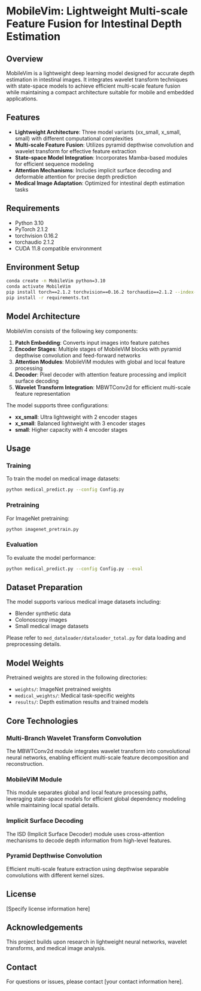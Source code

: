 # MobileVim: Lightweight Multi-scale Feature Fusion for Intestinal Depth Estimation

## Overview
MobileVim is a lightweight deep learning model designed for accurate depth estimation in intestinal images. It integrates wavelet transform techniques with state-space models to achieve efficient multi-scale feature fusion while maintaining a compact architecture suitable for mobile and embedded applications.

## Features
- **Lightweight Architecture**: Three model variants (xx_small, x_small, small) with different computational complexities
- **Multi-scale Feature Fusion**: Utilizes pyramid depthwise convolution and wavelet transform for effective feature extraction
- **State-space Model Integration**: Incorporates Mamba-based modules for efficient sequence modeling
- **Attention Mechanisms**: Includes implicit surface decoding and deformable attention for precise depth prediction
- **Medical Image Adaptation**: Optimized for intestinal depth estimation tasks

## Requirements
- Python 3.10
- PyTorch 2.1.2
- torchvision 0.16.2
- torchaudio 2.1.2
- CUDA 11.8 compatible environment

## Environment Setup
```bash
conda create -n MobileVim python=3.10
conda activate MobileVim
pip install torch==2.1.2 torchvision==0.16.2 torchaudio==2.1.2 --index-url https://download.pytorch.org/whl/cu118
pip install -r requirements.txt
```

## Model Architecture
MobileVim consists of the following key components:

1. **Patch Embedding**: Converts input images into feature patches
2. **Encoder Stages**: Multiple stages of MobileViM blocks with pyramid depthwise convolution and feed-forward networks
3. **Attention Modules**: MobileViM modules with global and local feature processing
4. **Decoder**: Pixel decoder with attention feature processing and implicit surface decoding
5. **Wavelet Transform Integration**: MBWTConv2d for efficient multi-scale feature representation

The model supports three configurations:
- **xx_small**: Ultra lightweight with 2 encoder stages
- **x_small**: Balanced lightweight with 3 encoder stages
- **small**: Higher capacity with 4 encoder stages

## Usage

### Training
To train the model on medical image datasets:
```bash
python medical_predict.py --config Config.py
```

### Pretraining
For ImageNet pretraining:
```bash
python imagenet_pretrain.py
```

### Evaluation
To evaluate the model performance:
```bash
python medical_predict.py --config Config.py --eval
```

## Dataset Preparation
The model supports various medical image datasets including:
- Blender synthetic data
- Colonoscopy images
- Small medical image datasets

Please refer to `med_dataloader/dataloader_total.py` for data loading and preprocessing details.

## Model Weights
Pretrained weights are stored in the following directories:
- `weights/`: ImageNet pretrained weights
- `medical_weights/`: Medical task-specific weights
- `results/`: Depth estimation results and trained models

## Core Technologies

### Multi-Branch Wavelet Transform Convolution
The MBWTConv2d module integrates wavelet transform into convolutional neural networks, enabling efficient multi-scale feature decomposition and reconstruction.

### MobileViM Module
This module separates global and local feature processing paths, leveraging state-space models for efficient global dependency modeling while maintaining local spatial details.

### Implicit Surface Decoding
The ISD (Implicit Surface Decoder) module uses cross-attention mechanisms to decode depth information from high-level features.

### Pyramid Depthwise Convolution
Efficient multi-scale feature extraction using depthwise separable convolutions with different kernel sizes.

## License
[Specify license information here]

## Acknowledgements
This project builds upon research in lightweight neural networks, wavelet transforms, and medical image analysis.

## Contact
For questions or issues, please contact [your contact information here].